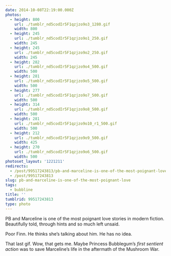 ```yaml
---
date: 2014-10-08T22:19:00.000Z
photos:
  - height: 800
    url: ./tumblr_nd5codIr5F1qzjzo9o3_1280.gif
    width: 800
  - height: 245
    url: ./tumblr_nd5codIr5F1qzjzo9o1_250.gif
    width: 245
  - height: 245
    url: ./tumblr_nd5codIr5F1qzjzo9o2_250.gif
    width: 245
  - height: 282
    url: ./tumblr_nd5codIr5F1qzjzo9o4_500.gif
    width: 500
  - height: 281
    url: ./tumblr_nd5codIr5F1qzjzo9o5_500.gif
    width: 500
  - height: 277
    url: ./tumblr_nd5codIr5F1qzjzo9o7_500.gif
    width: 500
  - height: 314
    url: ./tumblr_nd5codIr5F1qzjzo9o8_500.gif
    width: 500
  - height: 281
    url: ./tumblr_nd5codIr5F1qzjzo9o10_r1_500.gif
    width: 500
  - height: 212
    url: ./tumblr_nd5codIr5F1qzjzo9o9_500.gif
    width: 425
  - height: 270
    url: ./tumblr_nd5codIr5F1qzjzo9o6_500.gif
    width: 500
photoset_layout: '1221211'
redirects:
  - /post/99517243813/pb-and-marceline-is-one-of-the-most-poignant-love
  - /post/99517243813
slug: pb-and-marceline-is-one-of-the-most-poignant-love
tags:
  - bubbline
title: ''
tumblrid: 99517243813
type: photo
---
```

<p>PB and Marceline is one of the most poignant love stories in modern fiction.  Beautifully told, through hints and so much left unsaid.</p>

<p>Poor Finn.  He thinks she&rsquo;s talking about him.  He has no idea.</p>

<p>That last gif.  Wow, that gets me.  Maybe Princess Bubblegum&rsquo;s <em>first sentient action</em> was to save Marceline&rsquo;s life in the aftermath of the Mushroom War.</p>
